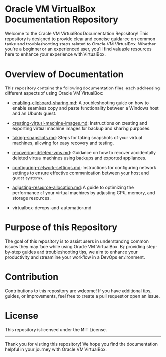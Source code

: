# Oracle VM VirtualBox Documentation Repository

Welcome to the Oracle VM VirtualBox Documentation Repository! This repository is designed to provide clear and concise guidance on common tasks and troubleshooting steps related to Oracle VM VirtualBox. Whether you're a beginner or an experienced user, you'll find valuable resources here to enhance your experience with VirtualBox.

# Overview of Documentation

This repository contains the following documentation files, each addressing different aspects of using Oracle VM VirtualBox:

- [enabling-clipboard-sharing.md](enabling-clipboard-sharing.md): A troubleshooting guide on how to enable seamless copy and paste functionality between a Windows host and an Ubuntu guest.

- [creating-virtual-machine-images.md](creating-virtual-machine-images.md): Instructions on creating and exporting virtual machine images for backup and sharing purposes.

- [taking-snapshots.md](taking-snapshots.md): Steps for taking snapshots of your virtual machines, allowing for easy recovery and testing.

- [recovering-deleted-vms.md](recovering-deleted-vms.md): Guidance on how to recover accidentally deleted virtual machines using backups and exported appliances.

- [configuring-network-settings.md](configuring-network-settings.md): Instructions for configuring network settings to ensure effective communication between your host and guest systems.

- [adjusting-resource-allocation.md](adjusting-resource-allocation.md): A guide to optimizing the performance of your virtual machines by adjusting CPU, memory, and storage resources.
-  virtualbox-devops-and-automation.md

# Purpose of this Repository

The goal of this repository is to assist users in understanding common issues they may face while using Oracle VM VirtualBox. By providing step-by-step guides and troubleshooting tips, we aim to enhance your productivity and streamline your workflow in a DevOps environment.

# Contribution

Contributions to this repository are welcome! If you have additional tips, guides, or improvements, feel free to create a pull request or open an issue.


# License

This repository is licensed under the MIT License.

---

Thank you for visiting this repository! We hope you find the documentation helpful in your journey with Oracle VM VirtualBox.


